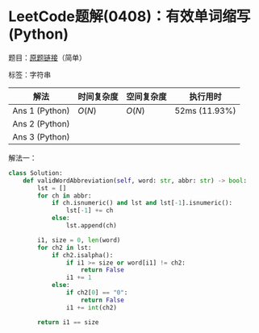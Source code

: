 # LeetCode题解(0408)：有效单词缩写(Python)

题目：[原题链接](https://leetcode-cn.com/problems/valid-word-abbreviation/)（简单）

标签：字符串

| 解法           | 时间复杂度 | 空间复杂度 | 执行用时      |
| -------------- | ---------- | ---------- | ------------- |
| Ans 1 (Python) | $O(N)$     | $O(N)$     | 52ms (11.93%) |
| Ans 2 (Python) |            |            |               |
| Ans 3 (Python) |            |            |               |

解法一：

```python
class Solution:
    def validWordAbbreviation(self, word: str, abbr: str) -> bool:
        lst = []
        for ch in abbr:
            if ch.isnumeric() and lst and lst[-1].isnumeric():
                lst[-1] += ch
            else:
                lst.append(ch)

        i1, size = 0, len(word)
        for ch2 in lst:
            if ch2.isalpha():
                if i1 >= size or word[i1] != ch2:
                    return False
                i1 += 1
            else:
                if ch2[0] == "0":
                    return False
                i1 += int(ch2)

        return i1 == size
```